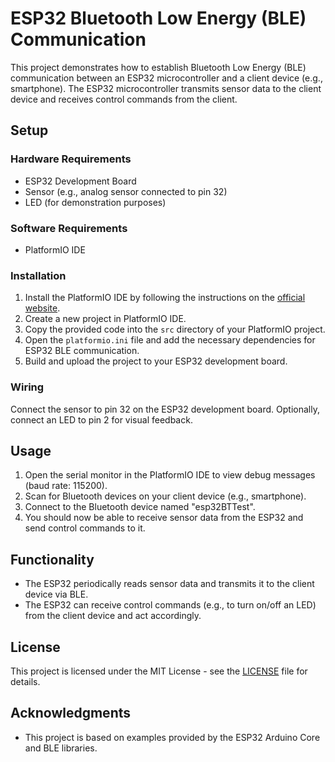 # ESP32 Bluetooth Low Energy (BLE) Communication

This project demonstrates how to establish Bluetooth Low Energy (BLE) communication between an ESP32 microcontroller and a client device (e.g., smartphone). The ESP32 microcontroller transmits sensor data to the client device and receives control commands from the client.

## Setup

### Hardware Requirements

- ESP32 Development Board
- Sensor (e.g., analog sensor connected to pin 32)
- LED (for demonstration purposes)

### Software Requirements

- PlatformIO IDE

### Installation

1. Install the PlatformIO IDE by following the instructions on the [official website](https://platformio.org/install/ide?install=vscode).
2. Create a new project in PlatformIO IDE.
3. Copy the provided code into the `src` directory of your PlatformIO project.
4. Open the `platformio.ini` file and add the necessary dependencies for ESP32 BLE communication.
5. Build and upload the project to your ESP32 development board.

### Wiring

Connect the sensor to pin 32 on the ESP32 development board. Optionally, connect an LED to pin 2 for visual feedback.

## Usage

1. Open the serial monitor in the PlatformIO IDE to view debug messages (baud rate: 115200).
2. Scan for Bluetooth devices on your client device (e.g., smartphone).
3. Connect to the Bluetooth device named "esp32BTTest".
4. You should now be able to receive sensor data from the ESP32 and send control commands to it.

## Functionality

- The ESP32 periodically reads sensor data and transmits it to the client device via BLE.
- The ESP32 can receive control commands (e.g., to turn on/off an LED) from the client device and act accordingly.

## License

This project is licensed under the MIT License - see the [LICENSE](LICENSE) file for details.

## Acknowledgments

- This project is based on examples provided by the ESP32 Arduino Core and BLE libraries.
